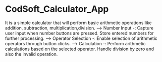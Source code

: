 # CodSoft_Calculator_App
It is a simple calculator that will perform basic arithmetic operations like addition, subtraction, multiplication,division. --> Number Input -: Capture user input when number buttons are pressed. Store entered numbers for further processing. --> Operator Selection -: Enable selection of arithmetic operators through button clicks. --> Calculation -: Perform arithmetic calculations based on the selected operator. Handle division by zero and also the invalid operation.
